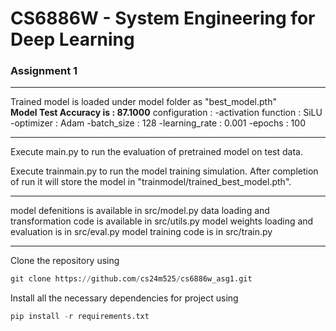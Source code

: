 # CS6886W - System Engineering for Deep Learning
### Assignment 1
***

Trained model is loaded under model folder as "best_model.pth"  
    **Model Test Accuracy is : 87.1000**
    configuration : 
        -activation function : SiLU
        -optimizer           : Adam
        -batch_size          : 128
        -learning_rate       : 0.001
        -epochs              : 100
***

Execute main.py to run the evaluation of pretrained model on test data.

Execute trainmain.py to run the model training simulation. 
    After completion of run it will store the model in "trainmodel/trained_best_model.pth".
***

model defenitions is available in src/model.py
data loading and transformation code is available in src/utils.py
model weights loading and evaluation is in src/eval.py
model training code is in src/train.py
***

Clone the repository using
```python
git clone https://github.com/cs24m525/cs6886w_asg1.git
```

Install all the necessary dependencies for project using 
```python
pip install -r requirements.txt
```




